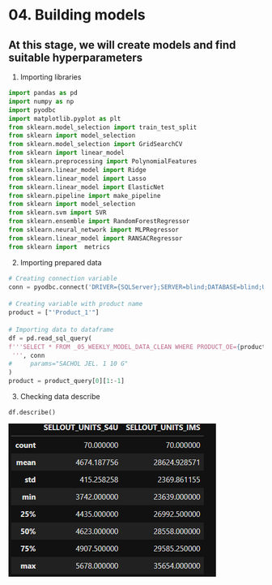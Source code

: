 # 04. Building models

## At this stage, we will create models and find suitable hyperparameters

1. Importing libraries

```python
import pandas as pd
import numpy as np
import pyodbc
import matplotlib.pyplot as plt
from sklearn.model_selection import train_test_split
from sklearn import model_selection
from sklearn.model_selection import GridSearchCV
from sklearn import linear_model
from sklearn.preprocessing import PolynomialFeatures
from sklearn.linear_model import Ridge
from sklearn.linear_model import Lasso
from sklearn.linear_model import ElasticNet
from sklearn.pipeline import make_pipeline
from sklearn import model_selection
from sklearn.svm import SVR
from sklearn.ensemble import RandomForestRegressor
from sklearn.neural_network import MLPRegressor
from sklearn.linear_model import RANSACRegressor
from sklearn import  metrics

```

2. Importing prepared data

```python
# Creating connection variable
conn = pyodbc.connect('DRIVER={SQLServer};SERVER=blind;DATABASE=blind;UID=blind;PWD=blind;Trusted_Connection=no')

# Creating variable with product name
product = ["'Product_1'"]

# Importing data to dataframe
df = pd.read_sql_query(
f'''SELECT * FROM _05_WEEKLY_MODEL_DATA_CLEAN WHERE PRODUCT_OE={product[0]}
 ''', conn
#     params="SACHOL JEL. 1 10 G"
)
product = product_query[0][1:-1]

```

3. Checking data describe

```python
df.describe()
```
![Dataframe describe results](https://github.com/MateoMat/PHARMA_WEEKLY_SELL_OUT_ESTIMATION/blob/master/04.Building%20models/img/dfDescribe.PNG )
